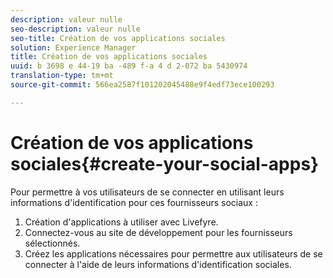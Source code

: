```yaml
---
description: valeur nulle
seo-description: valeur nulle
seo-title: Création de vos applications sociales
solution: Experience Manager
title: Création de vos applications sociales
uuid: b 3698 e 44-19 ba -489 f-a 4 d 2-072 ba 5430974
translation-type: tm+mt
source-git-commit: 566ea2587f101202045488e9f4edf73ece100293

---
```



# Création de vos applications sociales{#create-your-social-apps}

Pour permettre à vos utilisateurs de se connecter en utilisant leurs informations d'identification pour ces fournisseurs sociaux :

1. Création d'applications à utiliser avec Livefyre.
1. Connectez-vous au site de développement pour les fournisseurs sélectionnés.
1. Créez les applications nécessaires pour permettre aux utilisateurs de se connecter à l'aide de leurs informations d'identification sociales.
